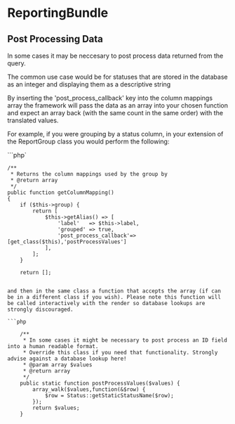 ReportingBundle
===============

## Post Processing Data

In some cases it may be neccesary to post process data returned from the query.

The common use case would be for statuses that are stored in the database as an integer and displaying them as a descriptive string

By inserting the 'post_process_callback' key into the column mappings array the framework will pass the data as an array into your 
chosen function and expect an array back (with the same count in the same order) with the translated values.

For example, if you were grouping by a status column, in your extension of the ReportGroup class you would perform the following:

```php`

    /**
     * Returns the column mappings used by the group by
     * @return array
     */
    public function getColumnMapping()
    {
        if ($this->group) {
            return [
                $this->getAlias() => [
                    'label'   => $this->label,
                    'grouped' => true,
                    'post_process_callback'=>[get_class($this),'postProcessValues']
                ],
            ];
        }

        return [];
```

and then in the same class a function that accepts the array (if can be in a different class if you wish). Please note this function will
be called interactively with the render so database lookups are strongly discouraged.

```php

    /**
     * In some cases it might be necessary to post process an ID field into a human readable format.
     * Override this class if you need that functionality. Strongly advise against a database lookup here!
     * @param array $values
     * @return array
     */
    public static function postProcessValues($values) {
        array_walk($values,function(&$row) {
            $row = Status::getStaticStatusName($row);
        });
        return $values;
    }


```
